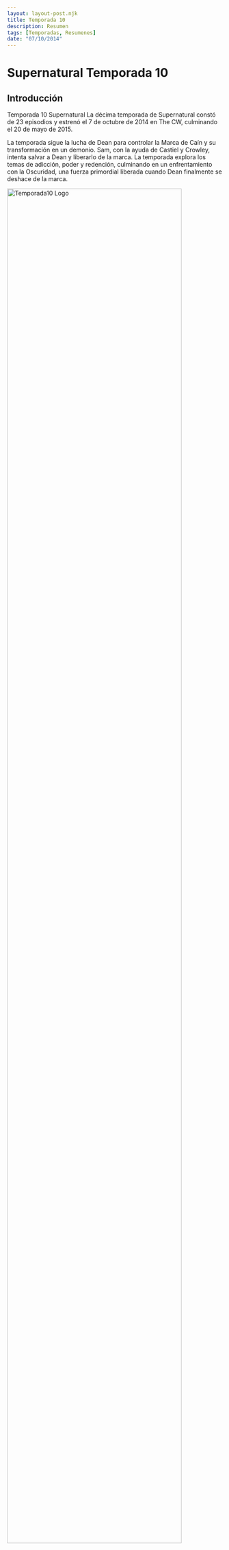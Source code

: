 ```yaml
---
layout: layout-post.njk
title: Temporada 10
description: Resumen
tags: [Temporadas, Resumenes]
date: "07/10/2014"
---
```

# Supernatural Temporada 10

## Introducción

</article>

<section class="row"> <article class="col-12 col-md-4"> Temporada 10 Supernatural La décima temporada de Supernatural constó de 23 episodios y estrenó el 7 de octubre de 2014 en The CW, culminando el 20 de mayo de 2015.

La temporada sigue la lucha de Dean para controlar la Marca de Caín y su transformación en un demonio. Sam, con la ayuda de Castiel y Crowley, intenta salvar a Dean y liberarlo de la marca. La temporada explora los temas de adicción, poder y redención, culminando en un enfrentamiento con la Oscuridad, una fuerza primordial liberada cuando Dean finalmente se deshace de la marca. </article>
<article class="col-12 col-md-4"> <img src="/code/img/S10Logo.jpg" alt="Temporada10 Logo " width="90%" height="auto" class="img-fluid"> </article>

<article class="col-12 col-md-4">  <table class="table table-dark">
            <thead>
              <tr>
                <th scope="col" class="text-center">Capitulos</th>
              </tr>
            </thead>
            <tbody class="table-group-divider">
              <tr>
                <td>23 Capitulos</td> 
              </tr>
              <tr>
                <td>Duración por capitulo</td>
                <td>
                <li>35-45 minutos</li>
                </td>
              </tr>
              </tr>
            </tbody>
          </table>  
          </article>
